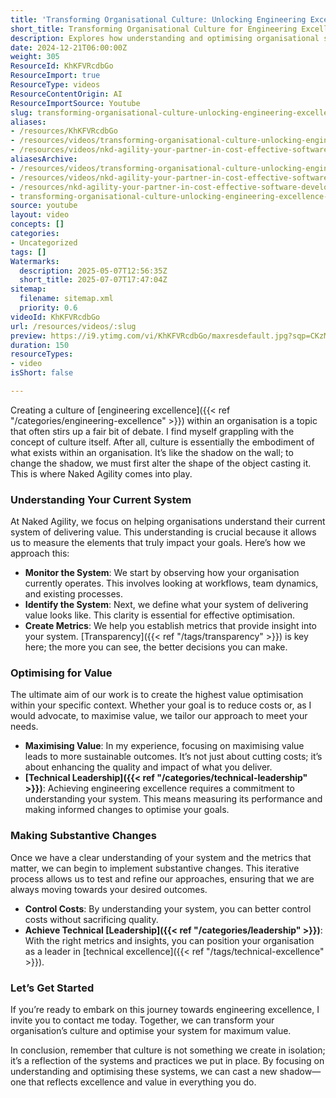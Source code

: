 ```yaml
---
title: 'Transforming Organisational Culture: Unlocking Engineering Excellence Through System Optimisation'
short_title: Transforming Organisational Culture for Engineering Excellence
description: Explores how understanding and optimising organisational systems can drive engineering excellence, improve value delivery, and foster a culture of technical leadership.
date: 2024-12-21T06:00:00Z
weight: 305
ResourceId: KhKFVRcdbGo
ResourceImport: true
ResourceType: videos
ResourceContentOrigin: AI
ResourceImportSource: Youtube
slug: transforming-organisational-culture-unlocking-engineering-excellence-through-system-optimisation
aliases:
- /resources/KhKFVRcdbGo
- /resources/videos/transforming-organisational-culture-unlocking-engineering-excellence-through-system-optimisation
- /resources/videos/nkd-agility-your-partner-in-cost-effective-software-development
aliasesArchive:
- /resources/videos/transforming-organisational-culture-unlocking-engineering-excellence-through-system-optimisation
- /resources/videos/nkd-agility-your-partner-in-cost-effective-software-development
- /resources/nkd-agility-your-partner-in-cost-effective-software-development
- transforming-organisational-culture-unlocking-engineering-excellence-through-system-optimisation
source: youtube
layout: video
concepts: []
categories:
- Uncategorized
tags: []
Watermarks:
  description: 2025-05-07T12:56:35Z
  short_title: 2025-07-07T17:47:04Z
sitemap:
  filename: sitemap.xml
  priority: 0.6
videoId: KhKFVRcdbGo
url: /resources/videos/:slug
preview: https://i9.ytimg.com/vi/KhKFVRcdbGo/maxresdefault.jpg?sqp=CKzMp7oG&rs=AOn4CLCRuKU6K3gPE5C6uZZipWu40oSNPg
duration: 150
resourceTypes:
- video
isShort: false

---
```

Creating a culture of [engineering excellence]({{< ref "/categories/engineering-excellence" >}}) within an organisation is a topic that often stirs up a fair bit of debate. I find myself grappling with the concept of culture itself. After all, culture is essentially the embodiment of what exists within an organisation. It’s like the shadow on the wall; to change the shadow, we must first alter the shape of the object casting it. This is where Naked Agility comes into play.

### Understanding Your Current System

At Naked Agility, we focus on helping organisations understand their current system of delivering value. This understanding is crucial because it allows us to measure the elements that truly impact your goals. Here’s how we approach this:

- **Monitor the System**: We start by observing how your organisation currently operates. This involves looking at workflows, team dynamics, and existing processes.
- **Identify the System**: Next, we define what your system of delivering value looks like. This clarity is essential for effective optimisation.
- **Create Metrics**: We help you establish metrics that provide insight into your system. [Transparency]({{< ref "/tags/transparency" >}}) is key here; the more you can see, the better decisions you can make.

### Optimising for Value

The ultimate aim of our work is to create the highest value optimisation within your specific context. Whether your goal is to reduce costs or, as I would advocate, to maximise value, we tailor our approach to meet your needs. 

- **Maximising Value**: In my experience, focusing on maximising value leads to more sustainable outcomes. It’s not just about cutting costs; it’s about enhancing the quality and impact of what you deliver.
- **[Technical Leadership]({{< ref "/categories/technical-leadership" >}})**: Achieving engineering excellence requires a commitment to understanding your system. This means measuring its performance and making informed changes to optimise your goals.

### Making Substantive Changes

Once we have a clear understanding of your system and the metrics that matter, we can begin to implement substantive changes. This iterative process allows us to test and refine our approaches, ensuring that we are always moving towards your desired outcomes.

- **Control Costs**: By understanding your system, you can better control costs without sacrificing quality.
- **Achieve Technical [Leadership]({{< ref "/categories/leadership" >}})**: With the right metrics and insights, you can position your organisation as a leader in [technical excellence]({{< ref "/tags/technical-excellence" >}}).

### Let’s Get Started

If you’re ready to embark on this journey towards engineering excellence, I invite you to contact me today. Together, we can transform your organisation’s culture and optimise your system for maximum value. 

In conclusion, remember that culture is not something we create in isolation; it’s a reflection of the systems and practices we put in place. By focusing on understanding and optimising these systems, we can cast a new shadow—one that reflects excellence and value in everything you do.
